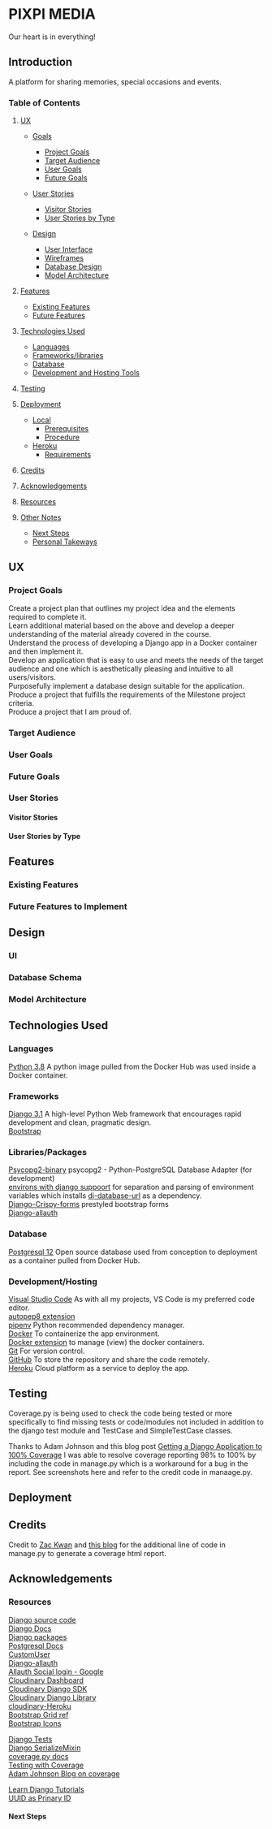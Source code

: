 # PIXPI MEDIA

Our heart is in everything!

## Introduction

A platform for sharing memories, special occasions and events.

### Table of Contents

1. [UX](#ux)

   - [Goals](#goals)

     - [Project Goals](#project-goals)
     - [Target Audience](#target-audience)
     - [User Goals](#user-goals)
     - [Future Goals](#future-goals)

   - [User Stories](#user-stories)

     - [Visitor Stories](#visitor-stories)
     - [User Stories by Type](#user-stories-by-type)

   - [Design](#design)

     - [User Interface](#user-interface)
     - [Wireframes](#wireframes)
     - [Database Design](#database-design)
     - [Model Architecture](#model-architecture)

2. [Features](#features)

   - [Existing Features](#existing-features)
   - [Future Features](#future-features-to-implement)

3. [Technologies Used](#technologies-used)

   - [Languages](#languages)
   - [Frameworks/libraries](#frameworks/libraries)
   - [Database](#database)
   - [Development and Hosting Tools](#development/hosting)

4. [Testing](#testing)

5. [Deployment](#deployment)

   - [Local](#local-setup)
     - [Prerequisites](#prerequisites)
     - [Procedure](#procedure)
   - [Heroku](#deployment-on-heroku)
     - [Requirements](#requirements)

6. [Credits](#credits)

7. [Acknowledgements](#acknowledgements)

8. [Resources](#resources)

9. [Other Notes](#other-notes)
   - [Next Steps](#next-steps)
   - [Personal Takeways](#personal-takeawys)

## UX

### Project Goals

Create a project plan that outlines my project idea and the elements required to complete it.  
Learn additional material based on the above and develop a deeper understanding of the material already covered in the course.  
Understand the process of developing a Django app in a Docker container and then implement it.  
Develop an application that is easy to use and meets the needs of the target audience and one which is aesthetically pleasing and intuitive to all users/visitors.  
Purposefully implement a database design suitable for the application.  
Produce a project that fulfills the requirements of the Milestone project criteria.  
Produce a project that I am proud of.

### Target Audience

### User Goals

### Future Goals

### User Stories

#### Visitor Stories

#### User Stories by Type

## Features

### Existing Features

### Future Features to Implement

## Design

### UI

### Database Schema

### Model Architecture

## Technologies Used

### Languages

[Python 3.8](https://www.python.org/) A python image pulled from the Docker Hub was used inside a Docker container.

### Frameworks

[Django 3.1](https://www.djangoproject.com/) A high-level Python Web framework that encourages rapid development and clean, pragmatic design.  
[Bootstrap](https://getbootstrap.com/docs/4.5/getting-started/introduction/)

### Libraries/Packages

[Psycopg2-binary](https://pypi.org/project/psycopg2-binary/) psycopg2 - Python-PostgreSQL Database Adapter (for development)  
[environs with django suppoort](https://pypi.org/project/environs/#usage-with-django) for separation and parsing of environment variables which installs [dj-database-url](https://pypi.org/project/dj-database-url/) as a dependency.  
[Django-Crispy-forms](https://pypi.org/project/django-crispy-forms/) prestyled bootstrap forms  
[Django-allauth](https://pypi.org/project/django-allauth/)

### Database

[Postgresql 12](https://www.postgresql.org/) Open source database used from conception to deployment as a container pulled from Docker Hub.

### Development/Hosting

[Visual Studio Code](https://code.visualstudio.com/) As with all my projects, VS Code is my preferred code editor.  
[autopep8 extension](https://marketplace.visualstudio.com/items?itemName=himanoa.Python-autopep8)  
[pipenv](https://pypi.org/project/pipenv/) Python recommended dependency manager.  
[Docker](www.docker.com) To containerize the app environment.  
[Docker extension](https://marketplace.visualstudio.com/items?itemName=ms-azuretools.vscode-docker) to manage (view) the docker containers.  
[Git](https://git-scm.com/) For version control.  
[GitHub](https://github.com/) To store the repository and share the code remotely.  
[Heroku](https://www.heroku.com/) Cloud platform as a service to deploy the app.

## Testing

Coverage.py is being used to check the code being tested or more specifically to find missing tests or code/modules not included in addition to the django test module and TestCase and SimpleTestCase classes.

Thanks to Adam Johnson and this blog post [Getting a Django Application to 100% Coverage](https://adamj.eu/tech/2019/04/30/getting-a-django-application-to-100-percent-coverage/) I was able to resolve coverage reporting 98% to 100% by including the code in manage.py which is a workaround for a bug in the report. See screenshots here and refer to the credit code in manaage.py.

## Deployment

## Credits

Credit to [Zac Kwan](https://medium.com/@Zaccc123) and [this blog](https://medium.com/@Zaccc123/django-tests-with-nose-and-coverage-dff5d3633b4b) for the additional line of code in manage.py to generate a coverage html report.

## Acknowledgements

### Resources

[Django source code](https://github.com/django/django)  
[Django Docs](https://www.djangoproject.com/)  
[Django packages](https://djangopackages.org/)  
[Postgresql Docs](https://postgresapp.com/documentation/)  
[CustomUser](https://docs.djangoproject.com/en/3.1/topics/auth/customizing/#using-a-custom-user-model-when-starting-a-project)  
[Django-allauth](https://readthedocs.org/projects/django-allauth/)  
[Allauth Social login - Google](https://django-allauth.readthedocs.io/en/latest/providers.html#google)  
[Cloudinary Dashboard](https://cloudinary.com/console/)  
[Cloudinary Django SDK](https://cloudinary.com/documentation/django_image_and_video_upload)  
[Cloudinary Django Library](https://github.com/cloudinary/pycloudinary)  
[cloudinary-Heroku](https://devcenter.heroku.com/articles/cloudinary)  
[Bootstrap Grid ref](https://getbootstrap.com/docs/4.5/layout/grid/)  
[Bootstrap Icons](https://icons.getbootstrap.com/)

[Django Tests](https://docs.djangoproject.com/en/3.1/topics/testing/)  
[Django SerializeMixin](https://docs.djangoproject.com/en/3.1/topics/testing/advanced/#testing-reusable-applications)  
[coverage.py docs](https://coverage.readthedocs.io/en/coverage-5.2.1/cmd.html)  
[Testing with Coverage](https://devguide.python.org/coverage/#using-coverage-py)  
[Adam Johnson Blog on coverage](https://adamj.eu/tech/2019/04/30/getting-a-django-application-to-100-percent-coverage/#:~:text=Code%20coverage%20is%20a%20simple,tool%20for%20measuring%20code%20coverage.)

[Learn Django Tutorials](https://learndjango.com/tutorials/)  
[UUID as Prinary ID](https://tech.serhatteker.com/post/2020-01/uuid-primary-key/#:~:text=In%20Django%20whenever%20we%20create,was%20added%20in%20Django%201.8%20.)

#### Next Steps
